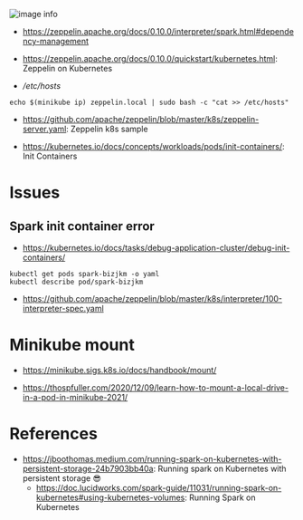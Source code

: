 ![image info](DependencyManagement.png)
   * https://zeppelin.apache.org/docs/0.10.0/interpreter/spark.html#dependency-management 



   * https://zeppelin.apache.org/docs/0.10.0/quickstart/kubernetes.html: Zeppelin on Kubernetes

   * _/etc/hosts_ 
```commandline
echo $(minikube ip) zeppelin.local | sudo bash -c "cat >> /etc/hosts"
```


  * https://github.com/apache/zeppelin/blob/master/k8s/zeppelin-server.yaml: Zeppelin k8s sample

  * https://kubernetes.io/docs/concepts/workloads/pods/init-containers/: Init Containers

# Issues
## Spark init container error
   * https://kubernetes.io/docs/tasks/debug-application-cluster/debug-init-containers/
   
```commandline
kubectl get pods spark-bizjkm -o yaml
kubectl describe pod/spark-bizjkm
```

   * https://github.com/apache/zeppelin/blob/master/k8s/interpreter/100-interpreter-spec.yaml


# Minikube mount
   * https://minikube.sigs.k8s.io/docs/handbook/mount/

   * https://thospfuller.com/2020/12/09/learn-how-to-mount-a-local-drive-in-a-pod-in-minikube-2021/


# References
   * https://jboothomas.medium.com/running-spark-on-kubernetes-with-persistent-storage-24b7903bb40a: Running spark on Kubernetes with persistent storage 😎
     * https://doc.lucidworks.com/spark-guide/11031/running-spark-on-kubernetes#using-kubernetes-volumes: Running Spark on Kubernetes 